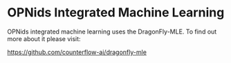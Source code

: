 OPNids Integrated Machine Learning 
=======================

OPNids integrated machine learning uses the DragonFly-MLE. To find out
more about it please visit:

https://github.com/counterflow-ai/dragonfly-mle

